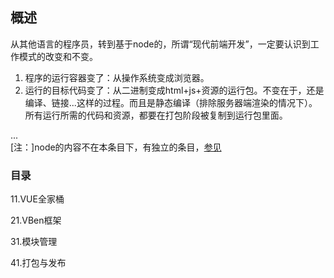 ## 概述
从其他语言的程序员，转到基于node的，所谓“现代前端开发”，一定要认识到工作模式的改变和不变。
1. 程序的运行容器变了：从操作系统变成浏览器。
2. 运行的目标代码变了：从二进制变成html+js+资源的运行包。不变在于，还是编译、链接...这样的过程。而且是静态编译（排除服务器端渲染的情况下）。所有运行所需的代码和资源，都要在打包阶段被复制到运行包里面。

...  
[注：]node的内容不在本条目下，有独立的条目，[参见](../31.编程语言相关/21.node相关/11.概述.md)  

### 目录
11.VUE全家桶  

21.VBen框架

31.模块管理

41.打包与发布